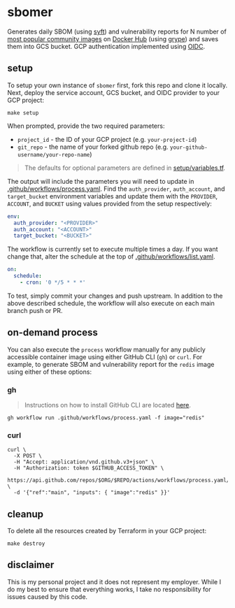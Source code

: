 # sbomer 

Generates daily SBOM (using [syft](https://github.com/anchore/syft)) and vulnerability reports for N number of [most popular community images](https://hub.docker.com/api/content/v1/products/search?page=1&page_size=20&q=%2B&source=community&type=image%2Cbundle) on [Docker Hub](https://hub.docker.com/) (using [grype](https://github.com/anchore/grype)) and saves them into GCS bucket. GCP authentication implemented using [OIDC](https://cloud.google.com/identity-platform/docs/web/oidc). 



## setup 

To setup your own instance of `sbomer` first, fork this repo and clone it locally. Next, deploy the service account, GCS bucket, and OIDC provider to your GCP project: 


```shell
make setup
```

When prompted, provide the two required parameters: 

* `project_id` - the ID of your GCP project (e.g. `your-project-id`)
* `git_repo` - the name of your forked github repo (e.g. `your-github-username/your-repo-name`)

> The defaults for optional parameters are defined in [setup/variables.tf](setup/variables.tf).

The output will include the parameters you will need to update in [.github/workflows/process.yaml](.github/workflows/process.yaml). Find the `auth_provider`, `auth_account`, and `target_bucket` environment variables and update them with the `PROVIDER`, `ACCOUNT`, and `BUCKET` using values provided from the setup respectively:

```yaml
env:
  auth_provider: "<PROVIDER>"
  auth_account: "<ACCOUNT>"
  target_bucket: "<BUCKET>"
```

The workflow is currently set to execute multiple times a day. If you want change that, alter the schedule at the top of [.github/workflows/list.yaml](.github/workflows/list.yaml). 

```yaml
on:
  schedule:
    - cron: '0 */5 * * *'
```

To test, simply commit your changes and push upstream. In addition to the above described schedule, the workflow will also execute on each main branch push or PR. 

## on-demand process

You can also execute the `process` workflow manually for any publicly accessible container image using either GitHub CLI (`gh`) or `curl`. For example, to generate SBOM and vulnerability report for the `redis` image using either of these options:

### gh

> Instructions on how to install GitHub CLI are located [here](https://cli.github.com/manual/installation).

```shell
gh workflow run .github/workflows/process.yaml -f image="redis"
```

### curl 

```shell
curl \
  -X POST \
  -H "Accept: application/vnd.github.v3+json" \
  -H "Authorization: token $GITHUB_ACCESS_TOKEN" \
  https://api.github.com/repos/$ORG/$REPO/actions/workflows/process.yaml/dispatches \
  -d '{"ref":"main", "inputs": { "image":"redis" }}'
```

## cleanup

To delete all the resources created by Terraform in your GCP project: 

```shell
make destroy
```

## disclaimer

This is my personal project and it does not represent my employer. While I do my best to ensure that everything works, I take no responsibility for issues caused by this code.

